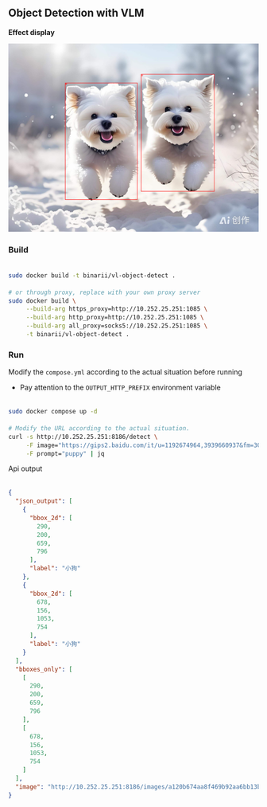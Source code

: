 ## Object Detection with VLM

**Effect display**

![Sample Detection Output](./output_images/a120b674aa8f469b92aa6bb13bf9f029.png)


### Build
```bash

sudo docker build -t binarii/vl-object-detect .

# or through proxy, replace with your own proxy server
sudo docker build \
     --build-arg https_proxy=http://10.252.25.251:1085 \
     --build-arg http_proxy=http://10.252.25.251:1085 \
     --build-arg all_proxy=socks5://10.252.25.251:1085 \
     -t binarii/vl-object-detect .

```

### Run

Modify the `compose.yml` according to the actual situation before running

- Pay attention to the `OUTPUT_HTTP_PREFIX` environment variable

```bash

sudo docker compose up -d

# Modify the URL according to the actual situation.
curl -s http://10.252.25.251:8186/detect \
     -F image="https://gips2.baidu.com/it/u=1192674964,3939660937&fm=3028&app=3028&f=JPEG&fmt=auto?w=1280&h=960" \
     -F prompt="puppy" | jq

```

Api output

```json

{
  "json_output": [
    {
      "bbox_2d": [
        290,
        200,
        659,
        796
      ],
      "label": "小狗"
    },
    {
      "bbox_2d": [
        678,
        156,
        1053,
        754
      ],
      "label": "小狗"
    }
  ],
  "bboxes_only": [
    [
      290,
      200,
      659,
      796
    ],
    [
      678,
      156,
      1053,
      754
    ]
  ],
  "image": "http://10.252.25.251:8186/images/a120b674aa8f469b92aa6bb13bf9f029.png"
}

```
